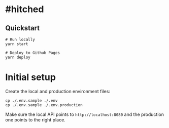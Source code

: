 # #hitched

## Quickstart

```shell
# Run locally
yarn start

# Deploy to Github Pages
yarn deploy
```

# Initial setup

Create the local and production environment files:

```shell
cp ./.env.sample ./.env
cp ./.env.sample ./.env.production
```

Make sure the local API points to `http://localhost:8080` and the production one points to the right place.
